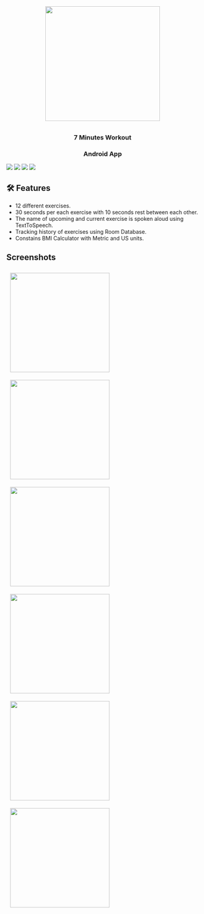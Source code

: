 <p align="center">
 <img src="app/src/main/ic_launcher-playstore.png" width="300" hspace="10" vspace="10">
</p>

<h3 align="center" style="font-weight:bold">7 Minutes Workout</h2>
<h3 align="center">Android App</h3>

<p>
 <img src="https://img.shields.io/badge/GitHub-echolocation19-blue">
 <img src="https://img.shields.io/github/stars/echolocation19/7-minutes-workout?label=Stars">
 <img src="https://img.shields.io/github/forks/echolocation19/7-minutes-workout?label=Forks">
 <img src="https://img.shields.io/github/last-commit/echolocation19/7-minutes-workout?color=blue&label=Last%20commit">
</p>

## 🛠 Features
* 12 different exercises.
* 30 seconds per each exercise with 10 seconds rest between each other.
* The name of upcoming and current exercise is spoken aloud using TextToSpeech.
* Tracking history of exercises using Room Database.
* Constains BMI Calculator with Metric and US units.
  
## Screenshots

<img src="images/main.jpg" align="left"
width="260" hspace="10" vspace="10">
<img src="images/exercise.jpg" align="left"
width="260" hspace="10" vspace="10">

<img src="images/history.jpg" align="left"
width="260" hspace="10" vspace="10">
<img src="images/calculator.jpg" align="left"
width="260" hspace="10" vspace="10">

<img src="images/end.jpg" align="left"
width="260" hspace="10" vspace="10">
<img src="images/calculatorMetric.jpg" align="left"
width="260" hspace="10" vspace="10">

